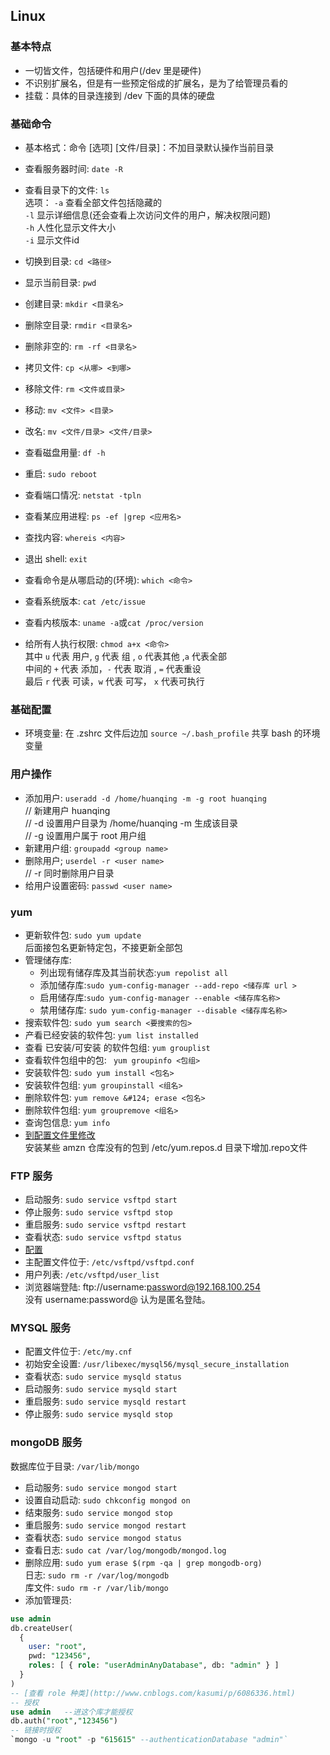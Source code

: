 ## Linux
### 基本特点
- 一切皆文件，包括硬件和用户(/dev 里是硬件)
- 不识别扩展名，但是有一些预定俗成的扩展名，是为了给管理员看的
- 挂载：具体的目录连接到 /dev 下面的具体的硬盘
### 基础命令
- 基本格式：命令 [选项] [文件/目录]：不加目录默认操作当前目录

- 查看服务器时间: `date -R`
- 查看目录下的文件: `ls`   
选项： `-a` 查看全部文件包括隐藏的  
`-l` 显示详细信息(还会查看上次访问文件的用户，解决权限问题)  
`-h` 人性化显示文件大小  
`-i` 显示文件id
- 切换到目录: `cd <路径>`
- 显示当前目录: `pwd`
- 创建目录: `mkdir <目录名>`
- 删除空目录: `rmdir <目录名>`
- 删除非空的: `rm -rf <目录名>`
- 拷贝文件: `cp <从哪> <到哪>`
- 移除文件: `rm <文件或目录>`
- 移动: `mv <文件> <目录>`
- 改名: `mv <文件/目录> <文件/目录>`
- 查看磁盘用量: `df -h`
- 重启: `sudo reboot`
- 查看端口情况: `netstat -tpln`
- 查看某应用进程: `ps -ef |grep <应用名>`
- 查找内容: `whereis <内容>`
- 退出 shell: `exit`
- 查看命令是从哪启动的(环境): `which <命令>`
- 查看系统版本: `cat /etc/issue`
- 查看内核版本: `uname -a`或`cat /proc/version`
- 给所有人执行权限: `chmod a+x <命令>`  
其中 `u` 代表 用户, `g` 代表 组 , `o` 代表其他 ,`a` 代表全部  
中间的 `+` 代表 添加，`-` 代表 取消 , `=` 代表重设  
最后 `r` 代表 可读，`w` 代表 可写， `x` 代表可执行  

### 基础配置
- 环境变量: 在 .zshrc 文件后边加 `source ~/.bash_profile` 共享 bash 的环境变量

### 用户操作
- 添加用户: `useradd -d /home/huanqing -m -g root huanqing`     
// 新建用户 huanqing  
// -d 设置用户目录为 /home/huanqing -m 生成该目录  
// -g 设置用户属于 root 用户组  
- 新建用户组: `groupadd <group name>`
- 删除用户; `userdel -r <user name>`  
// -r 同时删除用户目录  
- 给用户设置密码: `passwd <user name>`

### yum
- 更新软件包: `sudo yum update`  
后面接包名更新特定包，不接更新全部包  
- 管理储存库:
    - 列出现有储存库及其当前状态:`yum repolist all`
    - 添加储存库:`sudo yum-config-manager --add-repo <储存库 url >`
    - 启用储存库:`sudo yum-config-manager --enable <储存库名称>`
    - 禁用储存库: `sudo yum-config-manager --disable <储存库名称>`
- 搜索软件包: `sudo yum search <要搜索的包>`
- 产看已经安装的软件包: `yum list installed `
- 查看 已安装/可安装 的软件包组: `yum grouplist`
- 查看软件包组中的包: ` yum groupinfo <包组>`
- 安装软件包: `sudo yum install <包名>`
- 安装软件包组: `yum groupinstall <组名>`
- 删除软件包: `yum remove &#124; erase <包名>`
- 删除软件包组: `yum groupremove <组名>`
- 查询包信息: `yum info`
- [到配置文件里修改](http://blog.csdn.net/im5437/article/details/53445142)  
安装某些 amzn 仓库没有的包到 /etc/yum.repos.d 目录下增加.repo文件

### FTP 服务
- 启动服务: `sudo service vsftpd start`
- 停止服务: `sudo service vsftpd stop`
- 重启服务: `sudo service vsftpd restart`
- 查看状态: `sudo service vsftpd status`
- [配置](http://os.51cto.com/art/201008/221842.htm)
- 主配置文件位于: `/etc/vsftpd/vsftpd.conf`
- 用户列表: `/etc/vsftpd/user_list`
- 浏览器端登陆: ftp://username:password@192.168.100.254  
没有 username:password@ 认为是匿名登陆。

### MYSQL 服务
- 配置文件位于: `/etc/my.cnf`
- 初始安全设置: `/usr/libexec/mysql56/mysql_secure_installation`
- 查看状态: `sudo service mysqld status`
- 启动服务: `sudo service mysqld start`
- 重启服务: `sudo service mysqld restart`
- 停止服务: `sudo service mysqld stop`

### mongoDB 服务
数据库位于目录: `/var/lib/mongo`
- 启动服务: `sudo service mongod start`  
- 设置自动启动: `sudo chkconfig mongod on`
- 结束服务: `sudo service mongod stop`
- 重启服务: `sudo service mongod restart`
- 查看状态: `sudo service mongod status`
- 查看日志: `sudo cat /var/log/mongodb/mongod.log`
- 删除应用: `sudo yum erase $(rpm -qa | grep mongodb-org)`  
日志: `sudo rm -r /var/log/mongodb`  
库文件: `sudo rm -r /var/lib/mongo`
- 添加管理员:
```sql
use admin
db.createUser(
  {
    user: "root",
    pwd: "123456",
    roles: [ { role: "userAdminAnyDatabase", db: "admin" } ]
  }
)
-- [查看 role 种类](http://www.cnblogs.com/kasumi/p/6086336.html)
-- 授权
use admin   --进这个库才能授权
db.auth("root","123456")
-- 链接时授权
`mongo -u "root" -p "615615" --authenticationDatabase "admin"`
```
